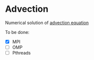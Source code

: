 Advection
=========

Numerical solution of [advection equation](http://en.wikipedia.org/wiki/Advection#Mathematics_of_advection)

To be done:
- [x] MPI
- [ ] OMP
- [ ] Pthreads
